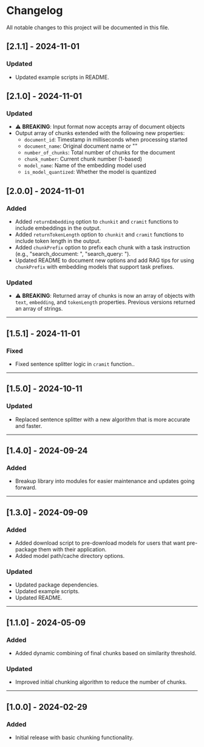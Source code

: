 # Changelog

All notable changes to this project will be documented in this file.

## [2.1.1] - 2024-11-01
### Updated
- Updated example scripts in README.

## [2.1.0] - 2024-11-01
### Updated
- ⚠️ **BREAKING**: Input format now accepts array of document objects
- Output array of chunks extended with the following new properties:
  - `document_id`: Timestamp in milliseconds when processing started
  - `document_name`: Original document name or ""
  - `number_of_chunks`: Total number of chunks for the document
  - `chunk_number`: Current chunk number (1-based)
  - `model_name`: Name of the embedding model used
  - `is_model_quantized`: Whether the model is quantized

## [2.0.0] - 2024-11-01
### Added
- Added `returnEmbedding` option to `chunkit` and `cramit` functions to include embeddings in the output.
- Added `returnTokenLength` option to `chunkit` and `cramit` functions to include token length in the output.
- Added `chunkPrefix` option to prefix each chunk with a task instruction (e.g., "search_document: ", "search_query: ").
- Updated README to document new options and add RAG tips for using `chunkPrefix` with embedding models that support task prefixes.

### Updated
- ⚠️ **BREAKING**: Returned array of chunks is now an array of objects with `text`, `embedding`, and `tokenLength` properties. Previous versions returned an array of strings.

---

## [1.5.1] - 2024-11-01
### Fixed
- Fixed sentence splitter logic in `cramit` function..

---

## [1.5.0] - 2024-10-11
### Updated
- Replaced sentence splitter with a new algorithm that is more accurate and faster.

---

## [1.4.0] - 2024-09-24
### Added
- Breakup library into modules for easier maintenance and updates going forward.

---

## [1.3.0] - 2024-09-09
### Added
- Added download script to pre-download models for users that want pre-package them with their application.
- Added model path/cache directory options.

### Updated
- Updated package dependencies.
- Updated example scripts.
- Updated README.

---

## [1.1.0] - 2024-05-09
### Added
- Added dynamic combining of final chunks based on similarity threshold.

### Updated
- Improved initial chunking algorithm to reduce the number of chunks.

---

## [1.0.0] - 2024-02-29
### Added
- Initial release with basic chunking functionality. 